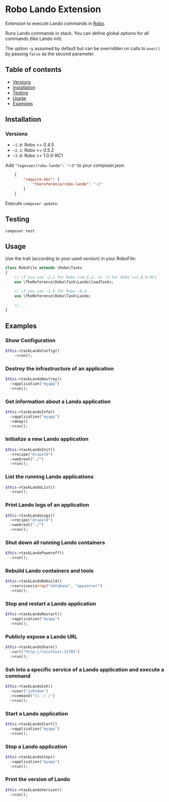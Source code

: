 # Robo Lando Extension

Extension to execute Lando commands in [Robo](https://github.com/Codegyre/Robo).

Runs Lando commands in stack. You can define global options for all commands (like Lando init).

The option -y assumed by default but can be overridden on calls to `exec()` by passing `false` as the second parameter.

## Table of contents

- [Versions](#versions)
- [Installation](#installation)
- [Testing](#testing)
- [Usage](#usage)
- [Examples](#examples)

## Installation

### Versions

- `~1.0`: Robo <= 0.4.5
- `~2.1`: Robo >= 0.5.2
- `~3.0`: Robo >= 1.0.0-RC1

Add `"legovaer/robo-lando": "~3"` to your composer.json:

```json
    {
        "require-dev": {
            "thereference/robo-lando": "~1"
        }
    }
```

Execute `composer update`.

## Testing

`composer test`

## Usage

Use the trait (according to your used version) in your RoboFile:

```php
class RoboFile extends \Robo\Tasks
{
    // if you use ~2.1 for Robo >=0.5.2, or ~3 for Robo >=1.0.0-RC1
    use \TheReference\Robo\Task\Lando\loadTasks;

    // if you use ~1.0 for Robo ~0.4
    use \TheReference\Robo\Task\Lando;
    
    //...
}
```

## Examples

### Show Configuration

```php
$this->taskLandoConfig()
    ->run();
```

### Destroy the infrastructure of an application

```php
$this->taskLandoDestroy()
  ->application("myapp")
  ->run();
```

### Get information about a Lando application

```php
$this->taskLandoInfo()
  ->application("myapp")
  ->deep()
  ->run();
```

### Initialize a new Lando application

```php
$this->taskLandoInit()
  ->recipe("drupal8")
  ->webroot("./")
  ->run();
```

### List the running Lando applications

```php
$this->taskLandoList()
  ->run();
```

### Print Lando logs of an application

```php
$this->taskLandoLogs()
  ->recipe("drupal8")
  ->webroot("./")
  ->run();
```

### Shut down all running Lando containers

```php
$this->taskLandoPoweroff()
  ->run();
```

### Rebuild Lando containers and tools

```php
$this->taskLandoRebuild()
  ->services(array("database", "appserver")
  ->run();
```

### Stop and restart a Lando application
```php
$this->taskLandoRestart()
  ->application("myapp")
  ->run();
```

### Publicly expose a Lando URL
```php
$this->taskLandoShare()
  ->url("http://localhost:32785")
  ->run();
```

### Ssh into a specific service of a Lando application and execute a command
```php
$this->taskLandoSsh()
  ->user("johndoe")
  ->command("ls -l /")
  ->run();
```

### Start a Lando application
```php
$this->taskLandoStart()
  ->application("myapp")
  ->run();
```

### Stop a Lando application
```php
$this->taskLandoStop()
  ->application("myapp")
  ->run();
```

### Print the version of Lando
```php
$this->taskLandoVersion()
  ->run();
```
